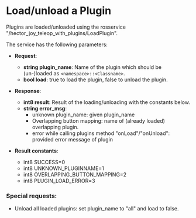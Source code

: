 # Load/unload a Plugin

Plugins are loaded/unloaded using the rosservice "/hector_joy_teleop_with_plugins/LoadPlugin".

The service has the following parameters:
* **Request**:
    * **string plugin_name**: Name of the plugin which should be (un-)loaded as `<namespace>::<Classname>`.
    * **bool load**: true to load the plugin, false to unload the plugin.

* **Response**:
    * **int8 result**: Result of the loading/unloading with the constants below.
    * **string error_msg**:
        * unknown plugin_name: given plugin_name
        * Overlapping button mapping: name of (already loaded) overlapping plugin.
        * error while calling plugins method "onLoad"/"onUnload": provided error message of plugin

* **Result constants**:
    * int8 SUCCESS=0
    * int8 UNKNOWN_PLUGINNAME=1
    * int8 OVERLAPPING_BUTTON_MAPPING=2
    * int8 PLUGIN_LOAD_ERROR=3
    
### Special requests:
* Unload all loaded plugins: set plugin_name to "all" and load to false.
